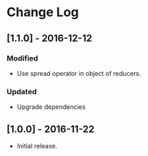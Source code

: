 # Change Log

## [1.1.0] - 2016-12-12

### Modified
- Use spread operator in object of reducers.

### Updated
- Upgrade dependencies


## [1.0.0] - 2016-11-22

* Initial release.